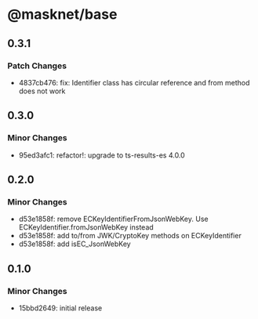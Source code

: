 # @masknet/base

## 0.3.1

### Patch Changes

-   4837cb476: fix: Identifier class has circular reference and from method does not work

## 0.3.0

### Minor Changes

-   95ed3afc1: refactor!: upgrade to ts-results-es 4.0.0

## 0.2.0

### Minor Changes

-   d53e1858f: remove ECKeyIdentifierFromJsonWebKey. Use ECKeyIdentifier.fromJsonWebKey instead
-   d53e1858f: add to/from JWK/CryptoKey methods on ECKeyIdentifier
-   d53e1858f: add isEC_JsonWebKey

## 0.1.0

### Minor Changes

-   15bbd2649: initial release
